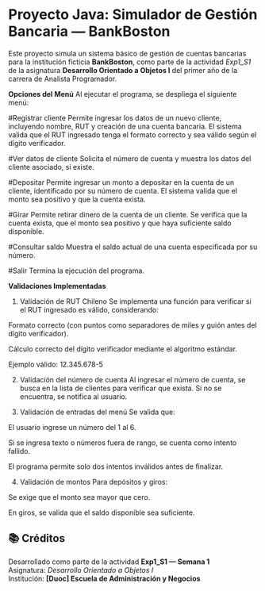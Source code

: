 # Proyecto Java: Simulador de Gestión Bancaria — BankBoston

Este proyecto simula un sistema básico de gestión de cuentas bancarias para la institución ficticia **BankBoston**, como parte de la actividad *Exp1_S1* de la asignatura **Desarrollo Orientado a Objetos I** del primer año de la carrera de Analista Programador.

**Opciones del Menú**
Al ejecutar el programa, se despliega el siguiente menú:

#Registrar cliente
Permite ingresar los datos de un nuevo cliente, incluyendo nombre, RUT y creación de una cuenta bancaria. El sistema valida que el RUT ingresado tenga el formato correcto y sea válido según el dígito verificador.

#Ver datos de cliente
Solicita el número de cuenta y muestra los datos del cliente asociado, si existe.

#Depositar
Permite ingresar un monto a depositar en la cuenta de un cliente, identificado por su número de cuenta. El sistema valida que el monto sea positivo y que la cuenta exista.

#Girar
Permite retirar dinero de la cuenta de un cliente. Se verifica que la cuenta exista, que el monto sea positivo y que haya suficiente saldo disponible.

#Consultar saldo
Muestra el saldo actual de una cuenta especificada por su número.

#Salir
Termina la ejecución del programa.

**Validaciones Implementadas**
1. Validación de RUT Chileno
Se implementa una función para verificar si el RUT ingresado es válido, considerando:

Formato correcto (con puntos como separadores de miles y guión antes del dígito verificador).

Cálculo correcto del dígito verificador mediante el algoritmo estándar.

Ejemplo válido: 12.345.678-5

2. Validación del número de cuenta
Al ingresar el número de cuenta, se busca en la lista de clientes para verificar que exista. Si no se encuentra, se notifica al usuario.

3. Validación de entradas del menú
Se valida que:

El usuario ingrese un número del 1 al 6.

Si se ingresa texto o números fuera de rango, se cuenta como intento fallido.

El programa permite solo dos intentos inválidos antes de finalizar.

4. Validación de montos
Para depósitos y giros:

Se exige que el monto sea mayor que cero.

En giros, se valida que el saldo disponible sea suficiente.

## 📚 Créditos

Desarrollado como parte de la actividad **Exp1_S1 — Semana 1**  
Asignatura: *Desarrollo Orientado a Objetos I*  
Institución: **[Duoc] Escuela de Administración y Negocios**
